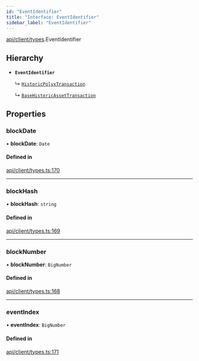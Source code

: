 ```yaml
---
id: "EventIdentifier"
title: "Interface: EventIdentifier"
sidebar_label: "EventIdentifier"
---
```


[api/client/types](../../../../../modules/API/Client/Types/Types.md).EventIdentifier

## Hierarchy

- **`EventIdentifier`**

  ↳ [`HistoricPolyxTransaction`](../../../Entities/Account/Types/HistoricPolyxTransaction/HistoricPolyxTransaction.md)

  ↳ [`BaseHistoricAssetTransaction`](../../../Entities/Asset/Types/BaseHistoricAssetTransaction/BaseHistoricAssetTransaction.md)

## Properties

### blockDate

• **blockDate**: `Date`

#### Defined in

[api/client/types.ts:170](https://github.com/PolymeshAssociation/polymesh-sdk/blob/654b99c8d/src/api/client/types.ts#L170)

___

### blockHash

• **blockHash**: `string`

#### Defined in

[api/client/types.ts:169](https://github.com/PolymeshAssociation/polymesh-sdk/blob/654b99c8d/src/api/client/types.ts#L169)

___

### blockNumber

• **blockNumber**: `BigNumber`

#### Defined in

[api/client/types.ts:168](https://github.com/PolymeshAssociation/polymesh-sdk/blob/654b99c8d/src/api/client/types.ts#L168)

___

### eventIndex

• **eventIndex**: `BigNumber`

#### Defined in

[api/client/types.ts:171](https://github.com/PolymeshAssociation/polymesh-sdk/blob/654b99c8d/src/api/client/types.ts#L171)

